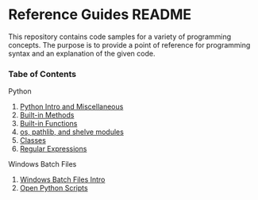 # Reference Guides README

This repository contains code samples for a variety of programming concepts. The purpose is to provide a point of reference for programming syntax and an explanation of the given code.

### Tabe of Contents
Python

1. [Python Intro and Miscellaneous](https://github.com/ajoh504/referenceguides/blob/main/python/1_python_intro_misc.md)
2. [Built-in Methods](https://github.com/ajoh504/referenceguides/blob/main/python/2_built_in_methods.md)
3. [Built-in Functions](https://github.com/ajoh504/referenceguides/blob/main/python/3_built_in_functions.md)
4. [os, pathlib, and shelve modules](https://github.com/ajoh504/referenceguides/blob/main/python/4_os_pathlib_shelve.md)
5. [Classes](https://github.com/ajoh504/referenceguides/blob/main/python/5_classes.md)
6. [Regular Expressions](https://github.com/ajoh504/referenceguides/blob/main/python/6_regular_expressions.md)

Windows Batch Files

1. [Windows Batch Files Intro](https://github.com/ajoh504/referenceguides/blob/main/windowsbatchfiles/1_batch_intro.md)
2. [Open Python Scripts](https://github.com/ajoh504/referenceguides/blob/main/windowsbatchfiles/2_run_py_script.md)
 
